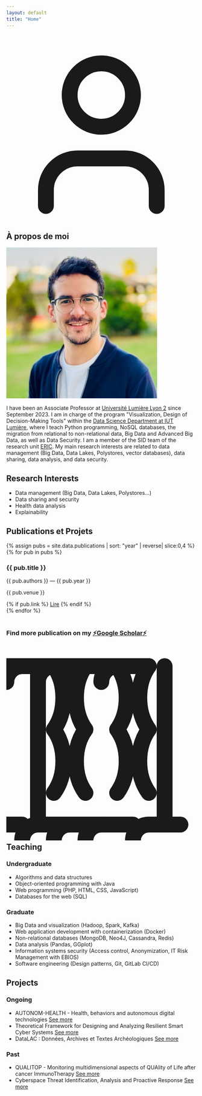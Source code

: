 ```yaml
---
layout: default
title: "Home"
---
```


<section id="about" class="section-box rounded-3xl p-10 mb-16">
    <h2 class="text-4xl font-bold text-accent mb-8 border-b-2 border-accent pb-4 flex items-center">
        <!-- Icône utilisateur pour la section "À propos" -->
        <svg xmlns="http://www.w3.org/2000/svg" class="h-10 w-10 mr-4 text-accent" viewBox="0 0 24 24" fill="none" stroke="currentColor" stroke-width="2" stroke-linecap="round" stroke-linejoin="round"><path d="M19 21v-2a4 4 0 0 0-4-4H9a4 4 0 0 0-4 4v2"></path><circle cx="12" cy="7" r="4"></circle></svg>
        À propos de moi
    </h2>
    <div class="flex flex-col md:flex-row items-center space-y-8 md:space-y-0 md:space-x-12">
        <div class="md:w-1/4 flex justify-center">
            <!-- Utilisation d'une image de remplacement pour la photo de profil -->
            <img src="../img/juba-agoun.jpg" alt="Photo de profil de Juba Agoun" class="rounded-full border-4 border-gray-700 w-64 h-64 object-cover shadow-2xl">
        </div>
        <div class="md:w-3/4 text-lg leading-relaxed space-y-4">
          <p>
            I have been an Associate Professor at 
            <a href="https://www.univ-lyon2.fr/" class="gold-link"  target="_blank">Université Lumière Lyon 2</a> 
            since September 2023. I am in charge of the program 
            "Visualization, Design of Decision-Making Tools" within the  
            <a href="https://iut.univ-lyon2.fr/formations/but/but-science-des-donnees/" class="gold-link"  target="_blank">Data Science Department at IUT Lumière</a>, 
            where I teach Python programming, NoSQL databases, the migration from relational to non-relational data, Big Data and Advanced Big Data, as well as Data Security. 
            I am a member of the SID team of the research unit  
            <a href="https://eric.msh-lse.fr/"  class="gold-link" target="_blank">ERIC</a>. 
            My main research interests are related to data management (Big Data, Data Lakes, Polystores, vector databases), data sharing, data analysis, and data security.
          </p>
        </div>
    </div>
</section>

<section id="research" class="section-box rounded-3xl p-10 mb-16">
  <h2 class="text-4xl font-bold text-accent mb-8 border-b-2 border-accent pb-4">Research Interests</h2>
  <ul class="list-disc list-inside">
    <li>Data management (Big Data, Data Lakes, Polystores...)</li>
    <li>Data sharing and security</li>
    <li>Health data analysis</li>
    <li>Explainability</li>
  </ul>
</section>

<section id="publications" class="section-box rounded-3xl p-10 mb-16">
  <h2 class="text-4xl font-bold text-accent mb-8 border-b-2 border-accent pb-4 flex items-center">
    Publications et Projets 
  </h2>
  <div class="space-y-8 text-lg">
    {% assign pubs = site.data.publications | sort: "year" | reverse| slice:0,4 %}
    {% for pub in pubs %}
      <article class="p-6 rounded-xl border-2 border-gray-700 hover:border-accent transition-colors duration-300">
        <h3 class="font-semibold text-xl mb-2">{{ pub.title }}</h3>
        <p class="italic text-gray-400">{{ pub.authors }} — {{ pub.year }}</p>
        <p class="mt-2 text-sm">{{ pub.venue }}</p>
        {% if pub.link %}
          <a href="{{ pub.link }}" target="_blank" class="text-red-500">Lire</a>
        {% endif %}
      </article>
    {% endfor %}
  </div>
  <br>
  <h3 class="font-semibold text-xl mb-2 ">Find more publication on my <a href="https://scholar.google.com/citations?hl=fr&user=pT-ZQfIAAAAJ&view_op=list_works&sortby=pubdate"  class="gold-link" target="_blank">⚡Google Scholar⚡</a>
  </h3>

</section>

<section id="teaching" class="section-box rounded-3xl p-10 mb-16">
    <h2 class="text-4xl font-bold text-accent mb-8 border-b-2 border-accent pb-4 flex items-center">
        <!-- Icon for the "Teaching" section -->
        <svg xmlns="http://www.w3.org/2000/svg" class="h-10 w-10 mr-4 text-accent" viewBox="0 0 24 24" fill="none" stroke="currentColor" stroke-width="2" stroke-linecap="round" stroke-linejoin="round"><path d="M14 2c.8 1.1 1.2 2.5 1.2 4s-.4 2.9-1.2 4c.8 1.1 1.2 2.5 1.2 4s-.4 2.9-1.2 4"></path><path d="M10 2c-.8 1.1-1.2 2.5-1.2 4s.4 2.9 1.2 4c-.8 1.1-1.2 2.5-1.2 4s.4 2.9 1.2 4"></path><path d="M6 2c.8 1.1 1.2 2.5 1.2 4s-.4 2.9-1.2 4c.8 1.1 1.2 2.5 1.2 4s-.4 2.9-1.2 4"></path><path d="M18 2c-.8 1.1-1.2 2.5-1.2 4s.4 2.9 1.2 4c-.8 1.1-1.2 2.5-1.2 4s.4 2.9 1.2 4"></path><path d="M22 22h-4c-1.1 0-2 .9-2 2v0"></path><path d="M16 22h-4c-1.1 0-2 .9-2 2v0"></path><path d="M12 22h-4c-1.1 0-2 .9-2 2v0"></path><path d="M8 22h-4c-1.1 0-2 .9-2 2v0"></path><path d="M2 22h-4c-1.1 0-2 .9-2 2v0"></path><path d="M18 2h-4c-1.1 0-2 .9-2 2v0"></path><path d="M14 2h-4c-1.1 0-2 .9-2 2v0"></path><path d="M10 2h-4c-1.1 0-2 .9-2 2v0"></path><path d="M6 2h-4c-1.1 0-2 .9-2 2v0"></path><path d="M2 2h-4c-1.1 0-2 .9-2 2v0"></path><path d="M20 2v20"></path><path d="M4 2v20"></path></svg>
        Teaching
    </h2>
    <div class="space-y-8 text-lg">
        <!-- Courses organized by level -->
        <div class="p-6 rounded-xl border-2 border-gray-700 hover:border-accent transition-colors duration-300">
            <h3 class="font-semibold text-xl mb-2 text-accent">Undergraduate</h3>
            <ul class="list-disc list-inside space-y-1 text-gray-400">
                <li>Algorithms and data structures</li>
                <li>Object-oriented programming with Java</li>
                <li>Web programming (PHP, HTML, CSS, JavaScript)</li>
                <li>Databases for the web (SQL)</li>
            </ul>
        </div>
        <div class="p-6 rounded-xl border-2 border-gray-700 hover:border-accent transition-colors duration-300">
            <h3 class="font-semibold text-xl mb-2 text-accent">Graduate</h3>
            <ul class="list-disc list-inside space-y-1 text-gray-400">
                <li>Big Data and visualization (Hadoop, Spark, Kafka)</li>
                <li>Web application development with containerization (Docker)</li>
                <li>Non-relational databases (MongoDB, Neo4J, Cassandra, Redis)</li>
                <li>Data analysis (Pandas, GGplot)</li>
                <li>Information systems security (Access control, Anonymization, IT Risk Management with EBIOS)</li>
                <li>Software engineering (Design patterns, Git, GitLab CI/CD)</li>
            </ul>
        </div>
    </div>
</section>


<section id="projects" class="section-box rounded-3xl p-10 mb-16">
    <h2 class="text-4xl font-bold text-accent mb-8 border-b-2 border-accent pb-4 flex items-center">      
        Projects
    </h2>
    <div class="space-y-8 text-lg">
        <!-- procjects organized by time-->
        <div class="p-6 rounded-xl border-2 border-gray-700 hover:border-accent transition-colors duration-300">
            <h3 class="font-semibold text-xl mb-2 text-accent">Ongoing</h3>
            <ul class="list-disc list-inside space-y-1 text-gray-400">
                <li>AUTONOM-HEALTH - Health, behaviors and autonomous digital technologies 
                <a href="https://anr.fr/ProjetIA-22-PESN-0009"  class="gold-link" target="_blank">See more</a> 
                </li>
                <li>Theoretical Framework for Designing and Analyzing Resilient Smart Cyber Systems
                <a href="https://rscs-fr-us.projet.liris.cnrs.fr/"  class="gold-link" target="_blank">See more</a> 
                </li>
                <li>DataLAC : Données, Archives et Textes Archéologiques
                <a href="https://anr.fr/Projet-ANR-24-CE54-1690"  class="gold-link" target="_blank">See more</a> 
                </li>
            </ul>
        </div>
        <div class="p-6 rounded-xl border-2 border-gray-700 hover:border-accent transition-colors duration-300">
            <h3 class="font-semibold text-xl mb-2 text-accent">Past</h3>
            <ul class="list-disc list-inside space-y-1 text-gray-400">
              <li>QUALITOP - Monitoring multidimensional aspects of QUAlity of Life after cancer ImmunoTherapy 
                  <a href="https://cordis.europa.eu/project/id/875171"  class="gold-link" target="_blank">See more</a> 
              </li>
              <li>Cyberspace Threat Identification, Analysis and Proactive Response
                  <a href="https://projet.liris.cnrs.fr/cyber/workshops.html"  class="gold-link" target="_blank">See more</a> 
              </li>
              </ul>
        </div>
    </div>
</section>
